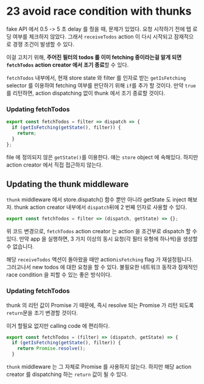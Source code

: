# 23 avoid race condition with thunks

fake API 에서 0.5 -> 5 초 delay 를 줬을 때, 문제가 있었다. 요청 시작하기 전에 탭 로딩 여부를 체크하지 않았다. 그래서 `receiveTodos` action 이 다시 시작되고 잠재적으로 경쟁 조건이 발생할 수 있다.

이걸 고치기 위해, **주어진 필터의 todos 를 이미 fetching 중이라는걸 알게 되면 `fetchTodos` action creator 에서 조기 종료**할 수 있다.

`fetchTodos` 내부에서, 현재 store state 와 filter 를 인자로 받는 `getIsFetching` selector 를 이용하여 fetching 여부를 판단하기 위해 `if`를 추가 할 것이다. 만약 `true`를 리턴하면, action dispatching 없이 thunk 에서 조기 종료할 것이다.

### Updating fetchTodos

```javascript
export const fetchTodos = filter => dispatch => {
  if (getIsFetching(getState(), filter)) {
    return;
  }
};
```

file 에 정의되지 않은 `getState()`를 이용한다. 얘는 `store` object 에 속해있다. 하지만 action creator 에서 직접 접근하지 않는다.

## Updating the thunk middleware

`thunk` middleware 에서 store.dispatch() 함수 뿐만 아니라 getState 도 inject 해보자. thunk action creator 내부에서 `dispatch`뒤에 2 번째 인자로 사용할 수 있다.

```javascript
export const fetchTodos = filter => (dispatch, getState) => {};
```

위 코드 변경으로, `fetchTodos` action creator 는 action 을 조건부로 dispatch 할 수 있다. 만약 app 을 실행하면, 3 가지 이상의 동시 요청(각 필터 유형에 하나씩)을 생성할 수 없습니다.

해당 `receiveTodos` 액션이 돌아왔을 때만 action`isFetching` flag 가 재설정됩니다. 그러고나서 new todos 에 대한 요청을 할 수 있다. 불필요한 네트워크 동작과 잠재적인 race condition 을 피할 수 있는 좋은 방식이다.

### Updating fetchTodos

thunk 의 리턴 값이 Promise 기 때문에, 즉시 resolve 되는 Promise 가 리턴 되도록 `return`문을 조기 변경할 것이다.

이거 할필요 없지만 calling code 에 편리하다.

```javascript
export const fetchTodos = (filter) => (dispatch, getState) => {
  if (getIsFetching(getState(), filter)) {
    return Promise.resolve();
  }
```

`thunk` middleware 는 그 자체로 Promise 를 사용하지 않는다. 하지만 해당 action creator 를 dispatching 하는 `return` 값이 될 수 있다.
